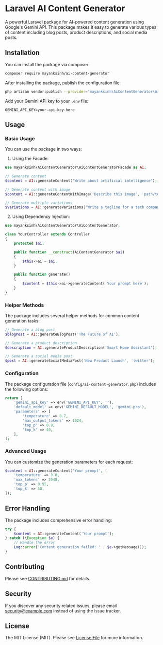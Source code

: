 # Laravel AI Content Generator

A powerful Laravel package for AI-powered content generation using Google's Gemini API. This package makes it easy to generate various types of content including blog posts, product descriptions, and social media posts.

## Installation

You can install the package via composer:

```bash
composer require mayanksinh/ai-content-generator
```

After installing the package, publish the configuration file:

```bash
php artisan vendor:publish --provider="mayanksinh\AiContentGenerator\AiContentGeneratorServiceProvider" --tag="ai-content-generator-config"
```

Add your Gemini API key to your `.env` file:

```
GEMINI_API_KEY=your-api-key-here
```

## Usage

### Basic Usage

You can use the package in two ways:

1. Using the Facade:

```php
use mayanksinh\AiContentGenerator\AiContentGeneratorFacade as AI;

// Generate content
$content = AI::generateContent('Write about artificial intelligence');

// Generate content with image
$content = AI::generateContentWithImage('Describe this image', 'path/to/image.jpg');

// Generate multiple variations
$variations = AI::generateVariations('Write a tagline for a tech company', 3);
```

2. Using Dependency Injection:

```php
use mayanksinh\AiContentGenerator\AiContentGenerator;

class YourController extends Controller
{
    protected $ai;

    public function __construct(AiContentGenerator $ai)
    {
        $this->ai = $ai;
    }

    public function generate()
    {
        $content = $this->ai->generateContent('Your prompt here');
    }
}
```

### Helper Methods

The package includes several helper methods for common content generation tasks:

```php
// Generate a blog post
$blogPost = AI::generateBlogPost('The Future of AI');

// Generate a product description
$description = AI::generateProductDescription('Smart Home Assistant');

// Generate a social media post
$post = AI::generateSocialMediaPost('New Product Launch', 'twitter');
```

### Configuration

The package configuration file (`config/ai-content-generator.php`) includes the following options:

```php
return [
    'gemini_api_key' => env('GEMINI_API_KEY', ''),
    'default_model' => env('GEMINI_DEFAULT_MODEL', 'gemini-pro'),
    'parameters' => [
        'temperature' => 0.7,
        'max_output_tokens' => 1024,
        'top_p' => 0.9,
        'top_k' => 40,
    ],
];
```

### Advanced Usage

You can customize the generation parameters for each request:

```php
$content = AI::generateContent('Your prompt', [
    'temperature' => 0.8,
    'max_tokens' => 2048,
    'top_p' => 0.95,
    'top_k' => 50,
]);
```

## Error Handling

The package includes comprehensive error handling:

```php
try {
    $content = AI::generateContent('Your prompt');
} catch (\Exception $e) {
    // Handle the error
    Log::error('Content generation failed: ' . $e->getMessage());
}
```

## Contributing

Please see [CONTRIBUTING.md](CONTRIBUTING.md) for details.

## Security

If you discover any security related issues, please email security@example.com instead of using the issue tracker.

## License

The MIT License (MIT). Please see [License File](LICENSE.md) for more information. 